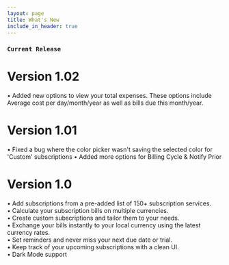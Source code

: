 ```yaml
---
layout: page
title: What's New
include_in_header: true
---
```



### `Current Release`
# **Version 1.02**
• Added new options to view your total expenses. 
These options include Average cost per day/month/year as well as bills due this month/year.


# **Version 1.01**
• Fixed a bug where the color picker wasn't saving the selected color for 'Custom' subscriptions
• Added more options for Billing Cycle & Notify Prior


# **Version 1.0**
• Add subscriptions from a pre-added list of 150+ subscription services. <br>
• Calculate your subscription bills on multiple currencies. <br>
• Create custom subscriptions and tailor them to your needs. <br>
• Exchange your bills instantly to your local currency using the latest currency rates. <br>
• Set reminders and never miss your next due date or trial. <br>
• Keep track of your upcoming subscriptions with a clean UI. <br>
• Dark Mode support <br>
